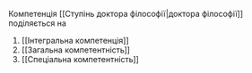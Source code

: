Компетенція [[Ступінь доктора філософії|доктора філософії]] поділяється на 
1. [[Інтегральна компетенція]]
2. [[Загальна компетентність]]
3. [[Спеціальна компетентність]]
